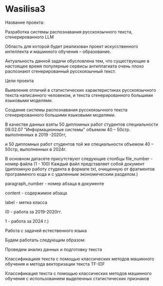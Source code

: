 # Wasilisa3

Название проекта:

Разработка системы распознавания русскоязычного текста, сгенерированного LLM

Область для которой будет реализован проект искусственного интеллекта и машинного обучения – образование.

Актуальность данной задачи обусловлена тем, что существующие в настоящее время популярные сервисы антиплагиата очень плохо распознают сгенерированный русскоязычный текст.

Цели проекта

Выявление отличий в статистических характеристиках русскоязычного текста написанного человеком, и текста сгенерированного большими языковыми моделями.

Создание системы распознавания русскоязычного текста сгенерированного большими языковыми моделями.

В качестве данных взяты 50 дипломных работ студентов специальности 09.02.07 "Информационные системы" объемом 40 – 50стр. выполненных в 2019 -2020гг,

и 50 дипломных работ студентов той же специальности объемом 40 – 50стр, выполненных в 2024г.

В основном датасете присутствуют следующие столбцы
file_number - номер файла (1 - 100) Каждый файл представляет собой документ (дипломную работу студента в формате txt, очищенную от фрагментов программного кода и с удаленным экономическим разделом.)

paragraph_number - номер абзаца в документе

content - содержимое абзаца

label - метка класса

(0 - работа за 2019-2020гг.

1 - работа за 2024 г.)

Работа с задачей естественного языка

Будем работать следующим образом:

Проведем анализ данных и подготовку текста

Классификациия текста с помощью классических методов машинного обучения и метода векторизации текста TF-IDF

Классификация текста с помощью классических методов машинного обучения с использованием выделенных статистических признаков

